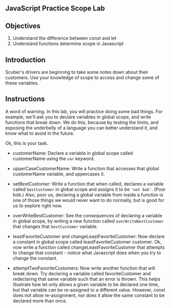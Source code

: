 ## JavaScript Practice Scope Lab

## Objectives

1.  Understand the difference between const and let
2.  Understand functions determine scope in Javascript

## Introduction

Scuber's drivers are beginning to take some notes down about their customers. Use your knowledge of scope to access and change some of these variables.

## Instructions

A word of warning. In this lab, you will practice doing some bad things. For
example, we'll ask you to declare variables in global scope, and write functions
that break down. We do this, because by testing the limits, and exposing the
underbelly of a language you can better understand it, and know what to avoid in
the future.

Ok, this is your task.

- customerName: Declare a variable in global scope called customerName using the
  `var` keyword.

- upperCaseCustomerName: Write a function that accesses that global customerName
  variable, and uppercases it.

- setBestCustomer: Write a function that when called, declares a variable called
  `bestCustomer` in global scope and assigns it to be `'not bob'`. (Poor bob.)
  Also, poor us, declaring a global variable from inside a function is one of
  those things we would never want to do normally, but is good for us to explore
  right now.

- overWriteBestCustomer: See the consequences of declaring a variable in global
  scope, by writing a new function called `overWriteBestCustomer` that changes
  that `bestCustomer` variable.

- leastFavoriteCustomer and changeLeastFavoriteCustomer: Now declare a constant in
  global scope called leastFavoriteCustomer customer. Ok, now write a function
  called changeLeastFavoriteCustomer that attempts to change that constant -
  notice what Javascript does when you try to change the constant.

- attemptTwoFavoriteCustomers: Now write another function that will break down.
  Try declaring a variable called favoriteCustomer and redeclaring that same
  variable such that an error is thrown. This helps illustrate how let only allows
  a given variable to be declared one time, but that variable can be re-assigned
  to a different value. However, const does not allow re-assignment, nor does it
  allow the same constant to be declared more than once.